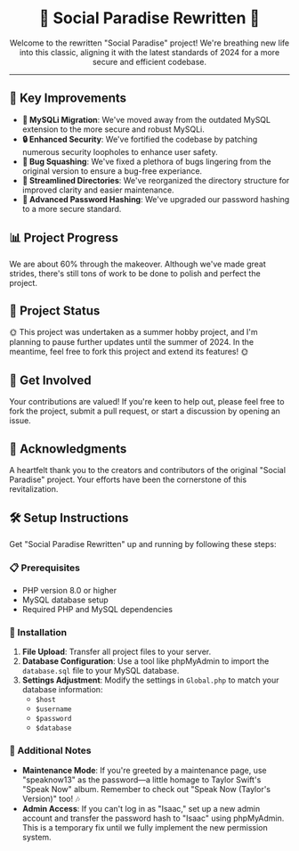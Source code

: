 <h1 align="center">🌴 Social Paradise Rewritten 🌴</h1>

<p align="center">
  Welcome to the rewritten "Social Paradise" project! We're breathing new life into this classic, aligning it with the latest standards of 2024 for a more secure and efficient codebase.
</p>

---

## 🚀 Key Improvements

- **🔁 MySQLi Migration**: We've moved away from the outdated MySQL extension to the more secure and robust MySQLi.
- **🔒 Enhanced Security**: We've fortified the codebase by patching numerous security loopholes to enhance user safety.
- **🐞 Bug Squashing**: We've fixed a plethora of bugs lingering from the original version to ensure a bug-free experiance.
- **📂 Streamlined Directories**: We've reorganized the directory structure for improved clarity and easier maintenance.
- **🔐 Advanced Password Hashing**: We've upgraded our password hashing to a more secure standard.

## 📊 Project Progress

We are about 60% through the makeover. Although we've made great strides, there's still tons of work to be done to polish and perfect the project.

## 📝 Project Status

🌞 This project was undertaken as a summer hobby project, and I'm planning to pause further updates until the summer of 2024. In the meantime, feel free to fork this project and extend its features! 🌞

## 🤝 Get Involved

Your contributions are valued! If you're keen to help out, please feel free to fork the project, submit a pull request, or start a discussion by opening an issue.

## 🙏 Acknowledgments

A heartfelt thank you to the creators and contributors of the original "Social Paradise" project. Your efforts have been the cornerstone of this revitalization.

## 🛠 Setup Instructions

Get "Social Paradise Rewritten" up and running by following these steps:

### 📋 Prerequisites

- PHP version 8.0 or higher
- MySQL database setup
- Required PHP and MySQL dependencies

### 🚀 Installation

1. **File Upload**: Transfer all project files to your server.
2. **Database Configuration**: Use a tool like phpMyAdmin to import the `database.sql` file to your MySQL database.
3. **Settings Adjustment**: Modify the settings in `Global.php` to match your database information:
   - `$host`
   - `$username`
   - `$password`
   - `$database`

### 📌 Additional Notes

- **Maintenance Mode**: If you're greeted by a maintenance page, use "speaknow13" as the password—a little homage to Taylor Swift's "Speak Now" album. Remember to check out "Speak Now (Taylor's Version)" too! 🎶
- **Admin Access**: If you can't log in as "Isaac," set up a new admin account and transfer the password hash to "Isaac" using phpMyAdmin. This is a temporary fix until we fully implement the new permission system.
